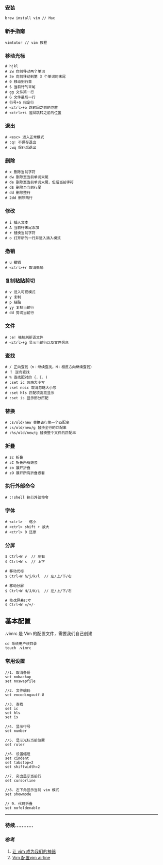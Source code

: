 ### 安装
```
brew install vim // Mac
```
### 新手指南
```
vimtutor // vim 教程
```

### 移动光标
```
# hjkl
# 2w 向前移动两个单词
# 3e 向前移动到第 3 个单词的末尾
# 0 移动到行首
# $ 当前行的末尾
# gg 文件第一行
# G 文件最后一行
# 行号+G 指定行
# <ctrl>+o 跳转回之前的位置
# <ctrl>+i 返回跳转之前的位置
```

### 退出
```
# <esc> 进入正常模式
# :q! 不保存退出
# :wq 保存后退出
```

### 删除
```
# x 删除当前字符
# dw 删除至当前单词末尾
# de 删除至当前单词末尾，包括当前字符
# d$ 删除至当前行尾
# dd 删除整行
# 2dd 删除两行
```

### 修改
```
# i 插入文本
# A 当前行末尾添加
# r 替换当前字符
# o 打开新的一行并进入插入模式
```

### 撤销
```
# u 撤销
# <ctrl>+r 取消撤销
```
### 复制粘贴剪切
```
# v 进入可视模式
# y 复制
# p 粘贴
# yy 复制当前行
# dd 剪切当前行
```

### 文件
```
# :e! 强制刷新该文件
# <ctrl>+g 显示当前行以及文件信息
```

### 查找
```
# / 正向查找（n：继续查找，N：相反方向继续查找）
# ？ 逆向查找
# % 查找配对的 {，[，(
# :set ic 忽略大小写
# :set noic 取消忽略大小写
# :set hls 匹配项高亮显示
# :set is 显示部分匹配
```
### 替换
```
# :s/old/new 替换该行第一个匹配串
# :s/old/new/g 替换全行的匹配串
# :%s/old/new/g 替换整个文件的匹配串
```
### 折叠
```
# zc 折叠
# zC 折叠所有嵌套
# zo 展开折叠
# zO 展开所有折叠嵌套
```

### 执行外部命令
```
# :!shell 执行外部命令
```

### 字体
```
# <ctrl> - 缩小
# <ctrl> shift + 放大
# <ctrl> 0 还原
```

### 分屏
```
$ Ctrl+W v  // 左右
$ Ctrl+W s  // 上下

# 移动光标
$ Ctrl+W h/j/k/l  // 左/上/下/右

# 移动分屏
$ Ctrl+W H/J/K/L  // 左/上/下/右

# 修改屏幕尺寸
$ Ctrl+W =/+/-
```

## 基本配置
.vimrc 是 Vim 的配置文件，需要我们自己创建
```
cd 系统用户根目录
touch .vimrc
```
### 常用设置 
```
//1. 取消备份
set nobackup    
set noswapfile
  
//2. 文件编码
set encoding=utf-8 
  
//3. 查找
set ic  
set hls  
set is

//4. 显示行号
set number

//5. 显示光标当前位置
set ruler

//6. 设置缩进
set cindent
set tabstop=2
set shiftwidth=2

//7. 突出显示当前行
set cursorline

//8. 左下角显示当前 vim 模式
set showmode

// 9. 代码折叠
set nofoldenable
```

------

### 待续...........
### 参考
1. [让 vim 成为我们的神器](https://segmentfault.com/a/1190000011466454)
2. [Vim 配置vim airline](https://github.com/hokein/Wiki/wiki/Vim-%E9%85%8D%E7%BD%AEvim-airline)



